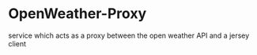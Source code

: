 # OpenWeather-Proxy
service which acts as a proxy between the open weather API and a jersey client 
